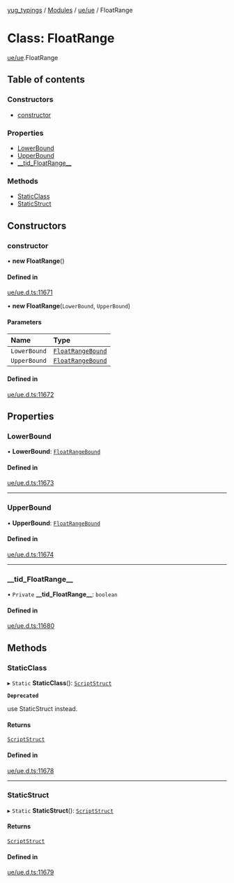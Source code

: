[yug_typings](../README.md) / [Modules](../modules.md) / [ue/ue](../modules/ue_ue.md) / FloatRange

# Class: FloatRange

[ue/ue](../modules/ue_ue.md).FloatRange

## Table of contents

### Constructors

- [constructor](ue_ue.FloatRange.md#constructor)

### Properties

- [LowerBound](ue_ue.FloatRange.md#lowerbound)
- [UpperBound](ue_ue.FloatRange.md#upperbound)
- [\_\_tid\_FloatRange\_\_](ue_ue.FloatRange.md#__tid_floatrange__)

### Methods

- [StaticClass](ue_ue.FloatRange.md#staticclass)
- [StaticStruct](ue_ue.FloatRange.md#staticstruct)

## Constructors

### constructor

• **new FloatRange**()

#### Defined in

[ue/ue.d.ts:11671](https://github.com/YugMetaverse/yug_typings/blob/b7d9b19/ue/ue.d.ts#L11671)

• **new FloatRange**(`LowerBound`, `UpperBound`)

#### Parameters

| Name | Type |
| :------ | :------ |
| `LowerBound` | [`FloatRangeBound`](ue_ue.FloatRangeBound.md) |
| `UpperBound` | [`FloatRangeBound`](ue_ue.FloatRangeBound.md) |

#### Defined in

[ue/ue.d.ts:11672](https://github.com/YugMetaverse/yug_typings/blob/b7d9b19/ue/ue.d.ts#L11672)

## Properties

### LowerBound

• **LowerBound**: [`FloatRangeBound`](ue_ue.FloatRangeBound.md)

#### Defined in

[ue/ue.d.ts:11673](https://github.com/YugMetaverse/yug_typings/blob/b7d9b19/ue/ue.d.ts#L11673)

___

### UpperBound

• **UpperBound**: [`FloatRangeBound`](ue_ue.FloatRangeBound.md)

#### Defined in

[ue/ue.d.ts:11674](https://github.com/YugMetaverse/yug_typings/blob/b7d9b19/ue/ue.d.ts#L11674)

___

### \_\_tid\_FloatRange\_\_

• `Private` **\_\_tid\_FloatRange\_\_**: `boolean`

#### Defined in

[ue/ue.d.ts:11680](https://github.com/YugMetaverse/yug_typings/blob/b7d9b19/ue/ue.d.ts#L11680)

## Methods

### StaticClass

▸ `Static` **StaticClass**(): [`ScriptStruct`](ue_ue.ScriptStruct.md)

**`Deprecated`**

use StaticStruct instead.

#### Returns

[`ScriptStruct`](ue_ue.ScriptStruct.md)

#### Defined in

[ue/ue.d.ts:11678](https://github.com/YugMetaverse/yug_typings/blob/b7d9b19/ue/ue.d.ts#L11678)

___

### StaticStruct

▸ `Static` **StaticStruct**(): [`ScriptStruct`](ue_ue.ScriptStruct.md)

#### Returns

[`ScriptStruct`](ue_ue.ScriptStruct.md)

#### Defined in

[ue/ue.d.ts:11679](https://github.com/YugMetaverse/yug_typings/blob/b7d9b19/ue/ue.d.ts#L11679)
